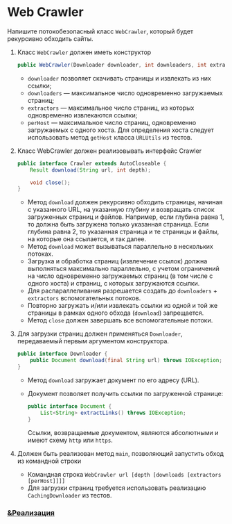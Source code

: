 # Web Crawler

Напишите потокобезопасный класс `WebCrawler`, который будет рекурсивно обходить сайты.

1. Класс `WebCrawler` должен иметь конструктор

    ```java
    public WebCrawler(Downloader downloader, int downloaders, int extractors, int perHost)
    ```

    * `downloader` позволяет скачивать страницы и извлекать из них ссылки;
    * `downloaders` — максимальное число одновременно загружаемых страниц;
    * `extractors` — максимальное число страниц, из которых одновременно извлекаются ссылки;
    * `perHost` — максимальное число страниц, одновременно загружаемых c одного хоста. Для определения хоста следует использовать метод `getHost` класса `URLUtils` из тестов.  

2. Класс WebCrawler должен реализовывать интерфейс Crawler

    ```java
    public interface Crawler extends AutoCloseable {
        Result download(String url, int depth);

        void close();
    }
    ```

    * Метод `download` должен рекурсивно обходить страницы, начиная с указанного URL, на указанную глубину и возвращать список загруженных страниц и файлов. Например, если глубина равна 1, то должна быть загружена только указанная страница. Если глубина равна 2, то указанная страница и те страницы и файлы, на которые она ссылается, и так далее.
    * Метод `download` может вызываться параллельно в нескольких потоках.
    * Загрузка и обработка страниц (извлечение ссылок) должна выполняться максимально параллельно, с учетом ограничений на число одновременно загружаемых страниц (в том числе с одного хоста) и страниц, с которых загружаются ссылки.
    * Для распараллеливания разрешается создать до `downloaders` + `extractors` вспомогательных потоков.
    * Повторно загружать и/или извлекать ссылки из одной и той же страницы в рамках одного обхода (`download`) запрещается.
    * Метод `close` должен завершать все вспомогательные потоки.

3. Для загрузки страниц должен применяться `Downloader`, передаваемый первым аргументом конструктора.

    ```java
    public interface Downloader {
        public Document download(final String url) throws IOException;
    }
    ```

    * Метод `download` загружает документ по его адресу (URL).
    * Документ позволяет получить ссылки по загруженной странице:

        ```java
        public interface Document {
            List<String> extractLinks() throws IOException;
        }
        ```

        Ссылки, возвращаемые документом, являются абсолютными и имеют схему `http` или `https`.

4. Должен быть реализован метод `main`, позволяющий запустить обход из командной строки
    * Командная строка
        `WebCrawler url [depth [downloads [extractors [perHost]]]]`
    * Для загрузки страниц требуется использовать реализацию `CachingDownloader` из тестов.

### [&Реализация](https://github.com/Ma-XD/Java-Advanced/blob/main/src/info/kgeorgiy/ja/dziubenko/crawler/WebCrawler.java)
